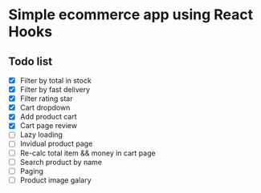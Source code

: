 # Simple ecommerce app using React Hooks
## Todo list
- [x] Filter by total in stock
- [x] Filter by fast delivery
- [x] Filter rating star
- [x] Cart dropdown
- [x] Add product cart
- [x] Cart page review
- [ ] Lazy loading
- [ ] Invidual product page
- [ ] Re-calc total item && money in cart page
- [ ] Search product by name
- [ ] Paging
- [ ] Product image galary
